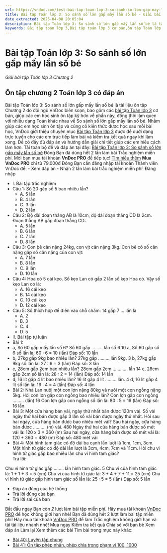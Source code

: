 ```yaml
---
url: https://vndoc.com/test-bai-tap-toan-lop-3-so-sanh-so-lon-gap-may-lan-so-be-208260
title: Bài tập Toán lớp 3: So sánh số lớn gấp mấy lần số bé - Giải bài tập Toán lớp 3 Chương 2 - VnDoc.com
date_extracted: 2025-04-08 20:05:04
description: Bài tập Toán lớp 3: So sánh số lớn gấp mấy lần số bé là tài liệu ôn tập trực tuyến, nhằm giúp các em có thể nâng cao hiệu quả học tập của mình.
keywords: Bài tập toán lớp 3,Bài tập toán lớp 3 cơ bản,ôn tập Toán lớp 3,ôn tập Toán lớp 3 kì 1,ôn tập Toán lớp 3 chương 2,Luyện tập Toán lớp 3,Toán lớp 3,Giải Toán 3,so sánh số lớn gấp mấy lần số bé
---
```


# Bài tập Toán lớp 3: So sánh số lớn gấp mấy lần số bé
 _Giải bài tập Toán lớp 3 Chương 2_
## Ôn tập chương 2 Toán lớp 3 có đáp án
Bài tập Toán lớp 3: So sánh số lớn gấp mấy lần số bé là tài liệu ôn tập Chương 2 do đội ngũ VnDoc biên soạn, bao gồm các [bài tập Toán lớp 3](<https://vndoc.com/bai-tap-toan-lop3>) cơ bản, giúp các em học sinh ôn tập kỹ hơn về phần này, đồng thời làm quen với nhiều dạng Toán khác nhau về So sánh số lớn gấp mấy lần số bé.
Nhằm giúp các em học sinh ôn tập và củng cố kiến thức được học sau mỗi bài học, VnDoc giới thiệu chuyên mục [Bài tập Toán lớp 3](<https://vndoc.com/test-toan-lop3>) được để dưới dạng trực tuyến cho các em trực tiếp làm bài và kiểm tra kết quả ngay khi làm xong. Đề có đầy đủ đáp án và hướng dẫn giải chi tiết giúp các em hiểu cách làm hơn.
Tải toàn bộ đề và đáp án tại đây: [Bài tập Toán lớp 3: So sánh số lớn gấp mấy lần số bé](<https://vndoc.com/bai-tap-toan-lop-3-so-sanh-so-lon-gap-may-lan-so-be-204232>)
Đóng
Bạn đã dùng hết 2 lần làm bài Trắc nghiệm miễn phí. Mời bạn mua tài khoản **VnDoc PRO** để tiếp tục\! [Tìm hiểu thêm](</pro>)
**Mua VnDoc PRO** chỉ từ 79.000đ
Đóng
Bạn cần đăng nhập tài khoản Thành viên VnDoc để:
\- Xem đáp án
\- Nhận 2 lần làm bài trắc nghiệm miễn phí\!
Đăng nhập 
  * I. Bài tập trắc nghiệm
  * Câu 1: Số 20 gấp số 5 bao nhiêu lần?
    * A. 5 lần 
    * B. 4 lần 
    * C. 3 lần 
    * D. 2 lần 
  * Câu 2: Độ dài đoạn thẳng AB là 10cm, độ dài đoạn thẳng CD là 2cm. Đoạn thẳng AB gấp đoạn thẳng CD:
    * A. 5 lần 
    * B. 6 lần 
    * C. 7 lần 
    * D. 8 lần 
  * Câu 3: Con bê cân nặng 24kg, con vịt cân nặng 3kg. Con bê có số cân nặng gấp số cân nặng của con vịt:
    * A. 7 lần 
    * B. 8 lần 
    * C. 9 lần 
    * D. 10 lần 
  * Câu 4: Hoa có 5 cái kẹo. Số kẹo Lan có gấp 2 lần số kẹo Hoa có. Vậy số kẹo Lan có là:
    * A. 16 cái kẹo 
    * B. 14 cái kẹo 
    * C. 10 cái kẹo 
    * D. 12 cái kẹo 
  * Câu 5: Số thích hợp để điền vào chỗ chấm: 14 gấp 7 … lần là:
    * A. 2 
    * B. 3 
    * C. 4 
    * D. 5 
  * II. Bài tập tự luận
  * Bài 1:
  * a, Số 60 gấp mấy lần số 6?
Số 60 gấp ......... lần số 6
10 
a, Số 60 gấp số 6 số lần là:
60 : 6 = 10 \(lần\)
Đáp số: 10 lần
  * b, 27kg gấp 9kg bao nhiêu lần?
27kg gấp ......... lần 9kg.
3 
b, 27kg gấp 9kg số lần là:
27 : 9 = 3 \(lần\)
Đáp số: 3 lần
  * c, 28cm gấp 2cm bao nhiêu lần?
28cm gấp 2cm ............ lần
14 
c, 28cm gấp 2cm số lần là:
28 : 2 = 14 \(lần\)
Đáp số: 14 lần
  * d, 16 lít gấp 4 lít bao nhiêu lần?
16 lít gấp 4 lít ......... lần.
4 
d, 16 lít gấp 4 lít số lần là:
16 : 4 = 4 \(lần\)
Đáp số: 4 lần
  * Bài 2: Nhà Lan nuôi một con lợn nặng 80kg và nuôi một con ngỗng nặng 5kg. Hỏi con lợn gấp con ngỗng bao nhiêu lần?
Con lợn gấp con ngỗng ......... \(lần\)
16 
Con lợn gấp con ngỗng số lần là:
80 : 5 = 16 \(lần\)
Đáp số: 16 lần
  * Bài 3: Một cửa hàng bán vải, ngày thứ nhất bán được 120m vải. Số vải ngày thứ hai bán được gấp 3 lần số vải bán được ngày thứ nhất. Hỏi sau hai ngày, cửa hàng bán được bao nhiêu mét vải?
Sau hai ngày, cửa hàng bán được .......... \(m\) vải.
480 
Ngày thứ hai cửa hàng bán được số mét vải là:
120 x 3 = 360 \(m\)
Sau hai ngày, cửa hàng bán được số mét vải là:
120 + 360 = 480 \(m\)
Đáp số: 480 mét vải
  * Bài 4:
Một hình tam giác có độ dài ba cạnh lần lượt là 1cm, 1cm, 3cm. Một hình tứ giác có độ dài lần lượt là 3cm, 4cm, 7cm và 11cm. Hỏi chu vi hình tứ giác gấp bao nhiêu lần chu vi hình tam giác?  
Trả lời:  

Chu vi hình tứ giác gấp ........ lần hình tam giác.
5 
Chu vi của hình tam giác là:
1 + 1 + 3 = 5 \(cm\)
Chu vi của hình tứ giác là:
3 + 4 + 7 + 11 = 25 \(cm\)
Chu vi hình tứ giác gấp hình tam giác số lần là:
25 : 5 = 5 \(lần\)
Đáp số: 5 lần

  * Đáp án đúng của hệ thống
  * Trả lời đúng của bạn
  * Trả lời sai của bạn

Bắt đầu ngay
Bạn còn _2_ lượt làm bài tập miễn phí. Hãy mua tài khoản [VnDoc PRO](</pro>) để học không giới hạn nhé\!  Bạn đã dùng hết 2 lượt làm bài tập miễn phí\! Hãy mua tài khoản [VnDoc PRO](</pro>) để làm Trắc nghiệm không giới hạn và tải tài liệu nhanh nhé\!  Mua ngay
Kiểm tra kết quả Chia sẻ với bạn bè Xem đáp án Làm lại
Xem thêm các bài Tìm bài trong mục này khác:
  * [Bài 40: Luyện tập chung](</trac-nghiem-bai-40-luyen-tap-chung-ket-noi-tri-thuc-289259>)
  * [Bài 41: Ôn tập phép nhân, phép chia trong phạm vi 100, 1000](</trac-nghiem-on-tap-phep-nhan-phep-chia-trong-pham-vi-100-1000-kntt-289262>)

